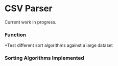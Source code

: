 # CSV Parser
Current work in progress.

### Function
*Test different sort algorithms against a large dataset

### Sorting Algorithms Implemented

